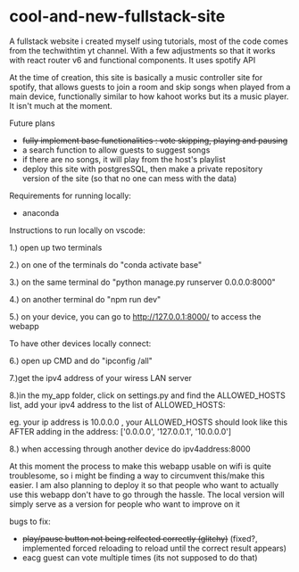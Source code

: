 # cool-and-new-fullstack-site
 A fullstack website i created myself using tutorials, most of the code comes from the techwithtim yt channel. With a few adjustments so that it works with react router v6 and functional components.
 It uses spotify API

 At the time of creation, this site is basically a music controller site for spotify, that allows guests to join a room and skip songs when played from a main device, functionally similar to how kahoot works but its a music player. It isn't much at the moment.

Future plans
- ~~fully implement base functionalities : vote skipping, playing and pausing~~
- a search function to allow guests to suggest songs
- if there are no songs, it will play from the host's playlist
- deploy this site with postgresSQL, then make a private repository version of the site (so that no one can mess with the data)

 Requirements for running locally:
 - anaconda

 Instructions to run locally on vscode:
 
 1.) open up two terminals
 
 2.) on one of the terminals do "conda activate base"
 
 3.) on the same terminal do "python manage.py runserver 0.0.0.0:8000"

 4.) on another terminal do "npm run dev"
 
 5.) on your device, you can go to http://127.0.0.1:8000/ to access the webapp

 To have other devices locally connect:
 
 6.) open up CMD and do "ipconfig /all"
 
 7.)get the ipv4 address of your wiress LAN server

 8.)in the my_app folder, click on settings.py and find the ALLOWED_HOSTS list, add your ipv4 address to the list of ALLOWED_HOSTS:

 eg. your ip address is 10.0.0.0 , your ALLOWED_HOSTS should look like this AFTER adding in the address: ['0.0.0.0', '127.0.0.1', '10.0.0.0']
 
 8.) when accessing through another device do ipv4address:8000

 At this moment the process to make this webapp usable on wifi is quite troublesome, so i might be finding a way to circumvent this/make this easier. 
I am also planning to deploy it so that people who want to actually use this webapp don't have to go through the hassle. The local version will simply serve as a version for
people who want to improve on it 

bugs to fix: 
- ~~play/pause button not being relfected correctly (glitchy)~~ (fixed?, implemented forced reloading to reload until the correct result appears)
- eacg guest can vote multiple times (its not supposed to do that)
 
